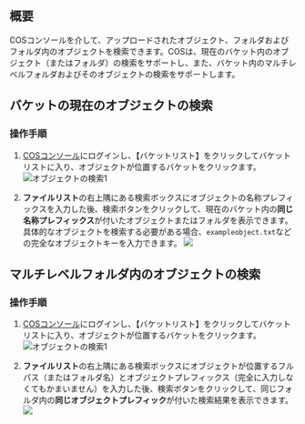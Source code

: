 ## 概要
COSコンソールを介して、アップロードされたオブジェクト、フォルダおよびフォルダ内のオブジェクトを検索できます。COSは、現在のバケット内のオブジェクト（またはフォルダ）の検索をサポートし、また、バケット内のマルチレベルフォルダおよびそのオブジェクトの検索をサポートします。


## バケットの現在のオブジェクトの検索
### 操作手順

1. [COSコンソール](https://console.cloud.tencent.com/cos5)にログインし、【バケットリスト】をクリックしてバケットリストに入り、オブジェクトが位置するバケットをクリックます。
  ![オブジェクトの検索1](https://main.qcloudimg.com/raw/b90ad17947a0ec530db87210f4b9027d.png)

2. **ファイルリスト**の右上隅にある検索ボックスにオブジェクトの名称プレフィックスを入力した後、検索ボタンをクリックして、現在のバケット内の**同じ名称プレフィックス**が付いたオブジェクトまたはフォルダを表示できます。具体的なオブジェクトを検索する必要がある場合、`exampleobject.txt`などの完全なオブジェクトキーを入力できます。
![](https://main.qcloudimg.com/raw/2ff085a117b1c3324e5e2523c62abb5f.png)

## マルチレベルフォルダ内のオブジェクトの検索
### 操作手順
1. [COSコンソール](https://console.cloud.tencent.com/cos5)にログインし、【バケットリスト】をクリックしてバケットリストに入り、オブジェクトが位置するバケットをクリックます。
![オブジェクトの検索1](https://main.qcloudimg.com/raw/b90ad17947a0ec530db87210f4b9027d.png)

2. **ファイルリスト**の右上隅にある検索ボックスにオブジェクトが位置するフルパス（またはフォルダ名）とオブジェクトプレフィックス（完全に入力しなくてもかまいません）を入力した後、検索ボタンをクリックして、同じフォルダ内の**同じオブジェクトプレフィック**が付いた検索結果を表示できます。
![](https://main.qcloudimg.com/raw/b70e4c1d9ce98fcd2b5b5e57d3dead67.png)
